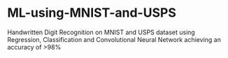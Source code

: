 # ML-using-MNIST-and-USPS

Handwritten Digit Recognition on MNIST and USPS dataset using Regression, Classification and Convolutional Neural Network achieving an accuracy of >98%
